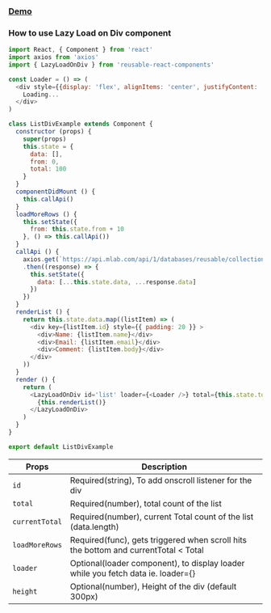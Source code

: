 ### [Demo](https://gallant4473.github.io/docs/#/lazydiv)

### How to use Lazy Load on Div component
```js
import React, { Component } from 'react'
import axios from 'axios'
import { LazyLoadOnDiv } from 'reusable-react-components'

const Loader = () => (
  <div style={{display: 'flex', alignItems: 'center', justifyContent: 'center', height: 50}} >
    Loading...
  </div>
)

class ListDivExample extends Component {
  constructor (props) {
    super(props)
    this.state = {
      data: [],
      from: 0,
      total: 100
    }
  }
  componentDidMount () {
    this.callApi()
  }
  loadMoreRows () {
    this.setState({
      from: this.state.from + 10
    }, () => this.callApi())
  }
  callApi () {
    axios.get(`https://api.mlab.com/api/1/databases/reusable/collections/list?apiKey=NfffJPK4idTah_JmhYQk_AQ6SOMdRi34&l=10&sk=${this.state.from}`)
    .then((response) => {
      this.setState({
        data: [...this.state.data, ...response.data]
      })
    })
  }
  renderList () {
    return this.state.data.map((listItem) => (
      <div key={listItem.id} style={{ padding: 20 }} >
        <div>Name: {listItem.name}</div>
        <div>Email: {listItem.email}</div>
        <div>Comment: {listItem.body}</div>
      </div>
    ))
  }
  render () {
    return (
      <LazyLoadOnDiv id='list' loader={<Loader />} total={this.state.total} currentTotal={this.state.data.length} loadMoreRows={() => this.loadMoreRows()} >
        {this.renderList()}
      </LazyLoadOnDiv>
    )
  }
}

export default ListDivExample

```

Props                     | Description
------------------------|-----------
`id`           | Required(string), To add onscroll listener for the div
`total`          | Required(number), total count of the list 
`currentTotal`                | Required(number), current Total count of the list (data.length)
`loadMoreRows`                | Required(func), gets triggered when scroll hits the bottom and currentTotal < Total
`loader`        | Optional(loader component), to display loader while you fetch data ie. loader={<Loader />}
`height`      | Optional(number), Height of the div (default 300px)
